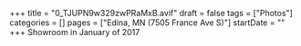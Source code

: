 +++
title = "0_TJUPN9w329zwPRaMxB.avif"
draft = false
tags = ["Photos"]
categories = []
pages = ["Edina, MN (7505 France Ave S)"]
startDate = ""
+++
Showroom in January of 2017
